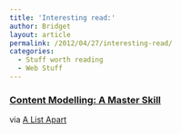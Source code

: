 ```yaml
---
title: 'Interesting read:'
author: Bridget
layout: article
permalink: /2012/04/27/interesting-read/
categories:
  - Stuff worth reading
  - Web Stuff
---
```

### [Content Modelling: A Master Skill][1]

via [A List Apart][2]

 [1]: http://www.alistapart.com/articles/content-modelling-a-master-skill/
 [2]: http://www.alistapart.com/articles/